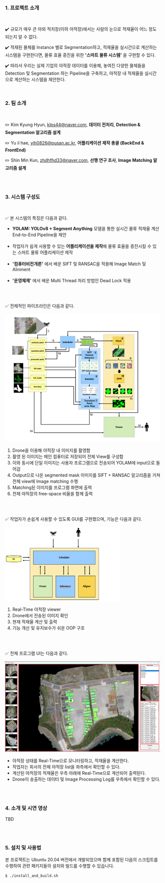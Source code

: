 ### 1. 프로젝트 소개
<br>

✔️ 규모가 매우 큰 야외 적치장(이하 야적장)에서는 사람의 눈으로 적재율이 어느 정도 되는지 알 수 없다.<br>

✔️ 적재된 물체를 Instance 별로 Segmentation하고, 적재율을 실시간으로 계산하는 시스템을 구현한다면, 물류 효율 증진을 위한 **'스마트 물류 시스템'** 을 구현할 수 있다.<br>

✔️ 따라서 우리는 실제 기업의 야적장 데이터를 이용해, 놓여진 다양한 물체들을 Detection 및 Segmentation 하는 Pipeline을 구축하고, 야적장 내 적재율을 실시간으로 계산하는 시스템을 제안한다.<br>


<br>

### 2. 팀 소개
<br>

✏️ Kim Kyung Hyun, klps44@naver.com, **데이터 전처리**, **Detection & Segmentation 알고리즘 설계**

✏️ Yu il hae, yih0826@pusan.ac.kr, **어플리케이션 제작 총괄 (BackEnd & FrontEnd)**

✏️ Shin Min Kun, zhdhfhd33@naver.com, **선행 연구 조사**, **Image Matching 알고리즘 설계**

<br><br>
### 3. 시스템 구성도

<br>

✅ 본 시스템의 특징은 다음과 같다.
- **YOLAM: YOLOv8 + Segment Anything** 모델을 통한 실시간 물류 적재율 계산 End-to-End Pipeline을 제안<br><br>
- 작업자가 쉽게 사용할 수 있는 **어플리케이션을 제작**해 물류 효율을 증진시킬 수 있는 스마트 물류 어플리케이션 제작<br><br>
- **'컴퓨터비전개론'** 에서 배운 SIFT 및 RANSAC을 적용해 Image Match 및 Alinment<br><br>
- **'운영체제'** 에서 배운 Multi Thread 처리 방법인 Dead Lock 적용<br><br>

<br>

✅ 전체적인 파이프라인은 다음과 같다.<br><br>
![Overall Pipeline](assets/Overall_Pipeline.png)

1.	Drone을 이용해 야적장 내 이미지를 촬영함<br>
2.	촬영 된 이미지는 메인 컴퓨터로 저장되어 전체 View를 구성함<br>
3.	이와 동시에 단일 이미지는 사용자 프로그램으로 전송되어 YOLAM에 input으로 들어감<br>
4.	Output으로 나온 segmented mask 이미지를 SIFT + RANSAC 알고리즘을 거쳐 전체 view에 Image matching 수행<br>
5.	Matching된 이미지를 프로그램 화면에 출력<br>
6.	전체 야적장의 free-space 비율을 함께 출력<br><br>

<br>

✅ 작업자가 손쉽게 사용할 수 있도록 GUI를 구현했으며, 기능은 다음과 같다.<br><br>
![App high level pipeline](assets/App_high_level_pipeline.png)

1. Real-Time 야적장 viewer<br>
2. Drone에서 전송된 이미지 확인<br>
3. 현재 적재율 계산 및 출력<br>
4. 기능 개선 및 유지보수가 쉬운 OOP 구조<br><br>

   
<br>

✅ 전체 프로그램 UI는 다음과 같다.<br><br>
![Overall UI](assets/Overall_UI.png)

- 야적장 상태를 Real-Time으로 모니터링하고, 적재율을 계산한다.
- 작업자는 회사의 전체 야적장 list을 좌측에서 확인할 수 있다.
- 계산된 야적장의 적재율은 우측 아래에 Real-Time으로 계산되어 출력된다.
- Drone이 송출하는 데이터 및 Image Processing Log를 우측에서 확인할 수 있다.


<br><br>
### 4. 소개 및 시연 영상

TBD

<br><br>
### 5. 설치 및 사용법

본 프로젝트는 Ubuntu 20.04 버전에서 개발되었으며 함께 포함된 다음의 스크립트를 수행하여 
관련 패키지들의 설치와 빌드를 수행할 수 있습니다.
```
$ ./install_and_build.sh
```
